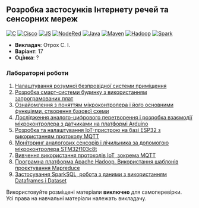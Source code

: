 ## Розробка застосунків Інтернету речей та сенсорних мереж

[![C](https://img.shields.io/badge/C-7B8794?style=for-the-badge&logo=c&logoColor=white)](#)
[![Cisco](https://img.shields.io/badge/Cisco-162F53?style=for-the-badge&logo=cisco&logoColor=white)](#)
[![JS](https://img.shields.io/badge/JS-EFD81D?style=for-the-badge&logo=Javascript&logoColor=white)](#)
[![NodeRed](https://img.shields.io/badge/Node--Red-8F0000?style=for-the-badge&logo=Node-RED&logoColor=white)](#)
[![Java](https://img.shields.io/badge/Java-E87000?style=for-the-badge&logo=coffeescript&logoColor=white)](#)
[![Maven](https://img.shields.io/badge/Maven-C71A36?style=for-the-badge&logo=Apache-Maven&logoColor=white)](#)
[![Hadoop](https://img.shields.io/badge/Hadoop-66CCFF?style=for-the-badge&logo=Apache-Hadoop&logoColor=white)](#)
[![Spark](https://img.shields.io/badge/Spark-E25A1C?style=for-the-badge&logo=Apache-Spark&logoColor=white)](#)

- **Викладач**: Отрох С. І.
- **Варіант**: 17
- **Оцінка**: ?

### Лабораторні роботи
  1. [Налаштування розумної безпровідної системи приміщення](./Lab1/)
  2. [Розробка смарт-системи будинку з використанням запрограмованих плат](./Lab2/)
  3. [Ознайомлення з поняттям мікроконтролера і його основними функціями, створення базової схеми](./Lab3/)
  4. [Дослідження аналого-цифрового перетворення і розробка взаємодії мікроконтролера з датчиками на платформі Arduino](./Lab4/)
  5. [Розробка та налаштування IoT-пристрою на базі ESP32 з використанням протоколу MQTT](./Lab5/)
  6. [Моніторинг аналогових сенсорів і лічильника за допомогою мікроконтролера STM32f103c8t](./Lab6/)
  7. [Вивчення використання протоколів IoT, зокрема MQTT](./Lab7/)
  8. [Програмна платформа Apache Hadoop. Використання шаблонів проєктування Mapreduce](./Lab8/)
  9. [Застосування SparkSQL, робота з даними з використанням Dataframes і Dataset](./Lab9/)

Використовуйте розміщені матеріали **виключно** для самоперевірки. <br>
Усі права на навчальні матеріали належать викладачу.